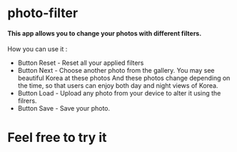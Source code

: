 # photo-filter

#### This app allows you to change your photos with different filters.


How you can use it :

* Button Reset - Reset all your applied filters
* Button Next -  Сhoose another photo from the gallery. You may see beautiful Korea at these photos And these photos change depending on the time, so that users can enjoy both day and night views of Korea.
* Button Load -  Upload any photo from your device to alter it using the filrers.
* Button Save - Save your photo.

# Feel free to try it 
